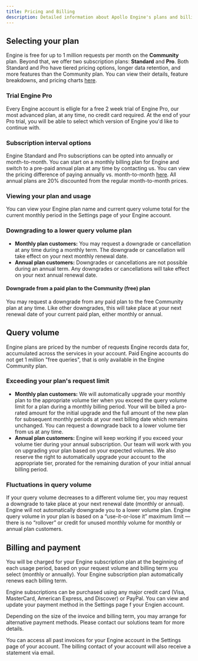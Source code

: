 ```yaml
---
title: Pricing and Billing
description: Detailed information about Apollo Engine's plans and billing.
---
```


## Selecting your plan

Engine is free for up to 1 million requests per month on the **Community** plan. Beyond that, we offer two subscription plans: **Standard** and **Pro**. Both Standard and Pro have tiered pricing options, longer data retention, and more features than the Community plan. You can view their details, feature breakdowns, and pricing charts <a href="https://www.apollographql.com/engine#plans" target="_blank">here</a>.

### Trial Engine Pro

Every Engine account is elligle for a free 2 week trial of Engine Pro, our most advanced plan, at any time, no credit card required. At the end of your Pro trial, you will be able to select which version of Engine you'd like to continue with.

### Subscription interval options

Engine Standard and Pro subscriptions can be opted into annually or month-to-month. You can start on a monthly billing plan for Engine and switch to a pre-paid annual plan at any time by <a onclick="Intercom('showNewMessage')">contacting us</a>. You can view the pricing difference of paying annually vs. month-to-month [here](https://www.apollographql.com/engine#pricing). All annual plans are 20% discounted from the regular month-to-month prices. 

### Viewing your plan and usage

You can view your Engine plan name and current query volume total for the current monthly period in the Settings page of your Engine account.

### Downgrading to a lower query volume plan

* **Monthly plan customers:** You may request a downgrade or cancellation at any time during a monthly term. The downgrade or cancellation will take effect on your next monthly renewal date.
* **Annual plan customers:** Downgrades or cancellations are not possible during an annual term. Any downgrades or cancellations will take effect on your next annual renewal date.

#### Downgrade from a paid plan to the Community (free) plan

You may request a downgrade from any paid plan to the free Community plan at any time. Like other downgrades, this will take place at your next renewal date of your current paid plan, either monthly or annual.

## Query volume

Engine plans are priced by the number of requests Engine records data for, accumulated across the services in your account. Paid Engine accounts do not get 1 million "free queries", that is only available in the Engine Community plan.

### Exceeding your plan's request limit

* **Monthly plan customers:** We will automatically upgrade your monthly plan to the appropriate volume tier when you exceed the query volume limit for a plan during a monthly billing period. Your will be billed a pro-rated amount for the initial upgrade and the full amount of the new plan for subsequent monthly periods at your next billing date which remains unchanged. You can request a downgrade back to a lower volume tier from us at any time.
* **Annual plan customers:** Engine will keep working if you exceed your volume tier during your annual subscription. Our team will work with you on upgrading your plan based on your expected volumes. We also reserve the right to automatically upgrade your account to the appropriate tier, prorated for the remaining duration of your initial annual billing period.

### Fluctuations in query volume

If your query volume decreases to a different volume tier, you may request a downgrade to take place at your next renewal date (monthly or annual). Engine will not automatically downgrade you to a lower volume plan. Engine query volume in your plan is based on a “use-it-or-lose it” maximum limit — there is no “rollover” or credit for unused monthly volume for monthly or annual plan customers.



## Billing and payment

You will be charged for your Engine subscription plan at the beginning of each usage period, based on your request volume and billing term you select (monthly or annually). Your Engine subscription plan automatically renews each billing term.

Engine subscriptions can be purchased using any major credit card (Visa, MasterCard, American Express, and Discover) or PayPal. You can view and update your payment method in the Settings page f your Engien account.

Depending on the size of the invoice and billing term, you may arrange for alternative payment methods. Please <a onclick="Intercom('showNewMessage')">contact our solutions team</a> for more details.

You can access all past invoices for your Engine account in the Settings page of your account. The billing contact of your account will also receive a statement via email.

